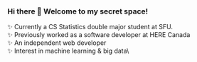 ### Hi there 👋 Welcome to my secret space!

✨ Currently a CS Statistics double major student at SFU.\
✨ Previously worked as a software developer at HERE Canada\
✨ An independent web developer\
✨ Interest in machine learning & big data\
<!--
**jiaranyu/jiaranyu** is a ✨ _special_ ✨ repository because its `README.md` (this file) appears on your GitHub profile.

Here are some ideas to get you started:

- 🔭 I’m currently working on ...
- 🌱 I’m currently learning ...
- 👯 I’m looking to collaborate on ...
- 🤔 I’m looking for help with ...
- 💬 Ask me about ...
- 📫 How to reach me: ...
- 😄 Pronouns: ...
- ⚡ Fun fact: ...
-->
